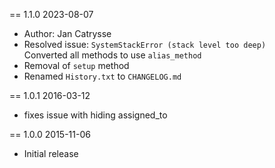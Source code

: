 == 1.1.0 2023-08-07

* Author: Jan Catrysse
* Resolved issue: `SystemStackError (stack level too deep)`  
    Converted all methods to use `alias_method`  
* Removal of `setup` method
* Renamed `History.txt` to `CHANGELOG.md`

== 1.0.1 2016-03-12

* fixes issue with hiding assigned_to

== 1.0.0 2015-11-06

* Initial release
